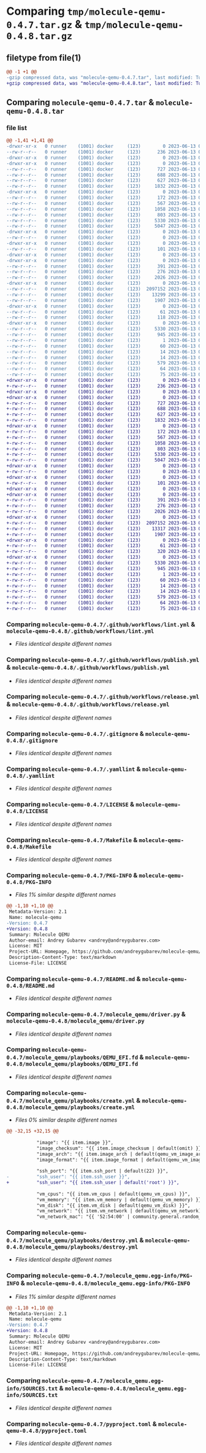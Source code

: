 # Comparing `tmp/molecule-qemu-0.4.7.tar.gz` & `tmp/molecule-qemu-0.4.8.tar.gz`

## filetype from file(1)

```diff
@@ -1 +1 @@
-gzip compressed data, was "molecule-qemu-0.4.7.tar", last modified: Tue Jun 13 07:37:52 2023, max compression
+gzip compressed data, was "molecule-qemu-0.4.8.tar", last modified: Tue Jun 13 07:38:05 2023, max compression
```

## Comparing `molecule-qemu-0.4.7.tar` & `molecule-qemu-0.4.8.tar`

### file list

```diff
@@ -1,41 +1,41 @@
-drwxr-xr-x   0 runner    (1001) docker     (123)        0 2023-06-13 07:37:52.329084 molecule-qemu-0.4.7/
--rw-r--r--   0 runner    (1001) docker     (123)      236 2023-06-13 07:37:41.000000 molecule-qemu-0.4.7/.ansible-lint
-drwxr-xr-x   0 runner    (1001) docker     (123)        0 2023-06-13 07:37:52.321084 molecule-qemu-0.4.7/.github/
-drwxr-xr-x   0 runner    (1001) docker     (123)        0 2023-06-13 07:37:52.325084 molecule-qemu-0.4.7/.github/workflows/
--rw-r--r--   0 runner    (1001) docker     (123)      727 2023-06-13 07:37:41.000000 molecule-qemu-0.4.7/.github/workflows/lint.yml
--rw-r--r--   0 runner    (1001) docker     (123)      688 2023-06-13 07:37:41.000000 molecule-qemu-0.4.7/.github/workflows/publish.yml
--rw-r--r--   0 runner    (1001) docker     (123)      627 2023-06-13 07:37:41.000000 molecule-qemu-0.4.7/.github/workflows/release.yml
--rw-r--r--   0 runner    (1001) docker     (123)     1832 2023-06-13 07:37:41.000000 molecule-qemu-0.4.7/.gitignore
-drwxr-xr-x   0 runner    (1001) docker     (123)        0 2023-06-13 07:37:52.325084 molecule-qemu-0.4.7/.vscode/
--rw-r--r--   0 runner    (1001) docker     (123)      172 2023-06-13 07:37:41.000000 molecule-qemu-0.4.7/.vscode/settings.json
--rw-r--r--   0 runner    (1001) docker     (123)      567 2023-06-13 07:37:41.000000 molecule-qemu-0.4.7/.yamllint
--rw-r--r--   0 runner    (1001) docker     (123)     1058 2023-06-13 07:37:41.000000 molecule-qemu-0.4.7/LICENSE
--rw-r--r--   0 runner    (1001) docker     (123)      803 2023-06-13 07:37:41.000000 molecule-qemu-0.4.7/Makefile
--rw-r--r--   0 runner    (1001) docker     (123)     5330 2023-06-13 07:37:52.329084 molecule-qemu-0.4.7/PKG-INFO
--rw-r--r--   0 runner    (1001) docker     (123)     5047 2023-06-13 07:37:41.000000 molecule-qemu-0.4.7/README.md
-drwxr-xr-x   0 runner    (1001) docker     (123)        0 2023-06-13 07:37:52.325084 molecule-qemu-0.4.7/molecule_qemu/
--rw-r--r--   0 runner    (1001) docker     (123)        0 2023-06-13 07:37:41.000000 molecule-qemu-0.4.7/molecule_qemu/__init__.py
-drwxr-xr-x   0 runner    (1001) docker     (123)        0 2023-06-13 07:37:52.325084 molecule-qemu-0.4.7/molecule_qemu/cookiecutter/
--rw-r--r--   0 runner    (1001) docker     (123)      101 2023-06-13 07:37:41.000000 molecule-qemu-0.4.7/molecule_qemu/cookiecutter/cookiecutter.json
-drwxr-xr-x   0 runner    (1001) docker     (123)        0 2023-06-13 07:37:52.321084 molecule-qemu-0.4.7/molecule_qemu/cookiecutter/{{cookiecutter.molecule_directory}}/
-drwxr-xr-x   0 runner    (1001) docker     (123)        0 2023-06-13 07:37:52.325084 molecule-qemu-0.4.7/molecule_qemu/cookiecutter/{{cookiecutter.molecule_directory}}/{{cookiecutter.scenario_name}}/
--rw-r--r--   0 runner    (1001) docker     (123)      391 2023-06-13 07:37:41.000000 molecule-qemu-0.4.7/molecule_qemu/cookiecutter/{{cookiecutter.molecule_directory}}/{{cookiecutter.scenario_name}}/converge.yml
--rw-r--r--   0 runner    (1001) docker     (123)      276 2023-06-13 07:37:41.000000 molecule-qemu-0.4.7/molecule_qemu/cookiecutter/{{cookiecutter.molecule_directory}}/{{cookiecutter.scenario_name}}/prepare.yml
--rw-r--r--   0 runner    (1001) docker     (123)     2026 2023-06-13 07:37:41.000000 molecule-qemu-0.4.7/molecule_qemu/driver.py
-drwxr-xr-x   0 runner    (1001) docker     (123)        0 2023-06-13 07:37:52.329084 molecule-qemu-0.4.7/molecule_qemu/playbooks/
--rw-r--r--   0 runner    (1001) docker     (123)  2097152 2023-06-13 07:37:41.000000 molecule-qemu-0.4.7/molecule_qemu/playbooks/QEMU_EFI.fd
--rw-r--r--   0 runner    (1001) docker     (123)    13299 2023-06-13 07:37:41.000000 molecule-qemu-0.4.7/molecule_qemu/playbooks/create.yml
--rw-r--r--   0 runner    (1001) docker     (123)     1907 2023-06-13 07:37:41.000000 molecule-qemu-0.4.7/molecule_qemu/playbooks/destroy.yml
-drwxr-xr-x   0 runner    (1001) docker     (123)        0 2023-06-13 07:37:52.329084 molecule-qemu-0.4.7/molecule_qemu/playbooks/templates/
--rw-r--r--   0 runner    (1001) docker     (123)       61 2023-06-13 07:37:41.000000 molecule-qemu-0.4.7/molecule_qemu/playbooks/templates/meta-data.j2
--rw-r--r--   0 runner    (1001) docker     (123)      118 2023-06-13 07:37:41.000000 molecule-qemu-0.4.7/molecule_qemu/playbooks/templates/user-data.j2
-drwxr-xr-x   0 runner    (1001) docker     (123)        0 2023-06-13 07:37:52.325084 molecule-qemu-0.4.7/molecule_qemu.egg-info/
--rw-r--r--   0 runner    (1001) docker     (123)     5330 2023-06-13 07:37:52.000000 molecule-qemu-0.4.7/molecule_qemu.egg-info/PKG-INFO
--rw-r--r--   0 runner    (1001) docker     (123)      945 2023-06-13 07:37:52.000000 molecule-qemu-0.4.7/molecule_qemu.egg-info/SOURCES.txt
--rw-r--r--   0 runner    (1001) docker     (123)        1 2023-06-13 07:37:52.000000 molecule-qemu-0.4.7/molecule_qemu.egg-info/dependency_links.txt
--rw-r--r--   0 runner    (1001) docker     (123)       60 2023-06-13 07:37:52.000000 molecule-qemu-0.4.7/molecule_qemu.egg-info/entry_points.txt
--rw-r--r--   0 runner    (1001) docker     (123)       14 2023-06-13 07:37:52.000000 molecule-qemu-0.4.7/molecule_qemu.egg-info/requires.txt
--rw-r--r--   0 runner    (1001) docker     (123)       14 2023-06-13 07:37:52.000000 molecule-qemu-0.4.7/molecule_qemu.egg-info/top_level.txt
--rw-r--r--   0 runner    (1001) docker     (123)      579 2023-06-13 07:37:41.000000 molecule-qemu-0.4.7/pyproject.toml
--rw-r--r--   0 runner    (1001) docker     (123)       64 2023-06-13 07:37:41.000000 molecule-qemu-0.4.7/requirements.yml
--rw-r--r--   0 runner    (1001) docker     (123)       75 2023-06-13 07:37:52.329084 molecule-qemu-0.4.7/setup.cfg
+drwxr-xr-x   0 runner    (1001) docker     (123)        0 2023-06-13 07:38:05.525043 molecule-qemu-0.4.8/
+-rw-r--r--   0 runner    (1001) docker     (123)      236 2023-06-13 07:37:55.000000 molecule-qemu-0.4.8/.ansible-lint
+drwxr-xr-x   0 runner    (1001) docker     (123)        0 2023-06-13 07:38:05.517043 molecule-qemu-0.4.8/.github/
+drwxr-xr-x   0 runner    (1001) docker     (123)        0 2023-06-13 07:38:05.521043 molecule-qemu-0.4.8/.github/workflows/
+-rw-r--r--   0 runner    (1001) docker     (123)      727 2023-06-13 07:37:55.000000 molecule-qemu-0.4.8/.github/workflows/lint.yml
+-rw-r--r--   0 runner    (1001) docker     (123)      688 2023-06-13 07:37:55.000000 molecule-qemu-0.4.8/.github/workflows/publish.yml
+-rw-r--r--   0 runner    (1001) docker     (123)      627 2023-06-13 07:37:55.000000 molecule-qemu-0.4.8/.github/workflows/release.yml
+-rw-r--r--   0 runner    (1001) docker     (123)     1832 2023-06-13 07:37:55.000000 molecule-qemu-0.4.8/.gitignore
+drwxr-xr-x   0 runner    (1001) docker     (123)        0 2023-06-13 07:38:05.521043 molecule-qemu-0.4.8/.vscode/
+-rw-r--r--   0 runner    (1001) docker     (123)      172 2023-06-13 07:37:55.000000 molecule-qemu-0.4.8/.vscode/settings.json
+-rw-r--r--   0 runner    (1001) docker     (123)      567 2023-06-13 07:37:55.000000 molecule-qemu-0.4.8/.yamllint
+-rw-r--r--   0 runner    (1001) docker     (123)     1058 2023-06-13 07:37:55.000000 molecule-qemu-0.4.8/LICENSE
+-rw-r--r--   0 runner    (1001) docker     (123)      803 2023-06-13 07:37:55.000000 molecule-qemu-0.4.8/Makefile
+-rw-r--r--   0 runner    (1001) docker     (123)     5330 2023-06-13 07:38:05.525043 molecule-qemu-0.4.8/PKG-INFO
+-rw-r--r--   0 runner    (1001) docker     (123)     5047 2023-06-13 07:37:55.000000 molecule-qemu-0.4.8/README.md
+drwxr-xr-x   0 runner    (1001) docker     (123)        0 2023-06-13 07:38:05.521043 molecule-qemu-0.4.8/molecule_qemu/
+-rw-r--r--   0 runner    (1001) docker     (123)        0 2023-06-13 07:37:55.000000 molecule-qemu-0.4.8/molecule_qemu/__init__.py
+drwxr-xr-x   0 runner    (1001) docker     (123)        0 2023-06-13 07:38:05.525043 molecule-qemu-0.4.8/molecule_qemu/cookiecutter/
+-rw-r--r--   0 runner    (1001) docker     (123)      101 2023-06-13 07:37:55.000000 molecule-qemu-0.4.8/molecule_qemu/cookiecutter/cookiecutter.json
+drwxr-xr-x   0 runner    (1001) docker     (123)        0 2023-06-13 07:38:05.521043 molecule-qemu-0.4.8/molecule_qemu/cookiecutter/{{cookiecutter.molecule_directory}}/
+drwxr-xr-x   0 runner    (1001) docker     (123)        0 2023-06-13 07:38:05.525043 molecule-qemu-0.4.8/molecule_qemu/cookiecutter/{{cookiecutter.molecule_directory}}/{{cookiecutter.scenario_name}}/
+-rw-r--r--   0 runner    (1001) docker     (123)      391 2023-06-13 07:37:55.000000 molecule-qemu-0.4.8/molecule_qemu/cookiecutter/{{cookiecutter.molecule_directory}}/{{cookiecutter.scenario_name}}/converge.yml
+-rw-r--r--   0 runner    (1001) docker     (123)      276 2023-06-13 07:37:55.000000 molecule-qemu-0.4.8/molecule_qemu/cookiecutter/{{cookiecutter.molecule_directory}}/{{cookiecutter.scenario_name}}/prepare.yml
+-rw-r--r--   0 runner    (1001) docker     (123)     2026 2023-06-13 07:37:55.000000 molecule-qemu-0.4.8/molecule_qemu/driver.py
+drwxr-xr-x   0 runner    (1001) docker     (123)        0 2023-06-13 07:38:05.525043 molecule-qemu-0.4.8/molecule_qemu/playbooks/
+-rw-r--r--   0 runner    (1001) docker     (123)  2097152 2023-06-13 07:37:55.000000 molecule-qemu-0.4.8/molecule_qemu/playbooks/QEMU_EFI.fd
+-rw-r--r--   0 runner    (1001) docker     (123)    13317 2023-06-13 07:37:55.000000 molecule-qemu-0.4.8/molecule_qemu/playbooks/create.yml
+-rw-r--r--   0 runner    (1001) docker     (123)     1907 2023-06-13 07:37:55.000000 molecule-qemu-0.4.8/molecule_qemu/playbooks/destroy.yml
+drwxr-xr-x   0 runner    (1001) docker     (123)        0 2023-06-13 07:38:05.525043 molecule-qemu-0.4.8/molecule_qemu/playbooks/templates/
+-rw-r--r--   0 runner    (1001) docker     (123)       61 2023-06-13 07:37:55.000000 molecule-qemu-0.4.8/molecule_qemu/playbooks/templates/meta-data.j2
+-rw-r--r--   0 runner    (1001) docker     (123)      320 2023-06-13 07:37:55.000000 molecule-qemu-0.4.8/molecule_qemu/playbooks/templates/user-data.j2
+drwxr-xr-x   0 runner    (1001) docker     (123)        0 2023-06-13 07:38:05.525043 molecule-qemu-0.4.8/molecule_qemu.egg-info/
+-rw-r--r--   0 runner    (1001) docker     (123)     5330 2023-06-13 07:38:05.000000 molecule-qemu-0.4.8/molecule_qemu.egg-info/PKG-INFO
+-rw-r--r--   0 runner    (1001) docker     (123)      945 2023-06-13 07:38:05.000000 molecule-qemu-0.4.8/molecule_qemu.egg-info/SOURCES.txt
+-rw-r--r--   0 runner    (1001) docker     (123)        1 2023-06-13 07:38:05.000000 molecule-qemu-0.4.8/molecule_qemu.egg-info/dependency_links.txt
+-rw-r--r--   0 runner    (1001) docker     (123)       60 2023-06-13 07:38:05.000000 molecule-qemu-0.4.8/molecule_qemu.egg-info/entry_points.txt
+-rw-r--r--   0 runner    (1001) docker     (123)       14 2023-06-13 07:38:05.000000 molecule-qemu-0.4.8/molecule_qemu.egg-info/requires.txt
+-rw-r--r--   0 runner    (1001) docker     (123)       14 2023-06-13 07:38:05.000000 molecule-qemu-0.4.8/molecule_qemu.egg-info/top_level.txt
+-rw-r--r--   0 runner    (1001) docker     (123)      579 2023-06-13 07:37:55.000000 molecule-qemu-0.4.8/pyproject.toml
+-rw-r--r--   0 runner    (1001) docker     (123)       64 2023-06-13 07:37:55.000000 molecule-qemu-0.4.8/requirements.yml
+-rw-r--r--   0 runner    (1001) docker     (123)       75 2023-06-13 07:38:05.525043 molecule-qemu-0.4.8/setup.cfg
```

### Comparing `molecule-qemu-0.4.7/.github/workflows/lint.yml` & `molecule-qemu-0.4.8/.github/workflows/lint.yml`

 * *Files identical despite different names*

### Comparing `molecule-qemu-0.4.7/.github/workflows/publish.yml` & `molecule-qemu-0.4.8/.github/workflows/publish.yml`

 * *Files identical despite different names*

### Comparing `molecule-qemu-0.4.7/.github/workflows/release.yml` & `molecule-qemu-0.4.8/.github/workflows/release.yml`

 * *Files identical despite different names*

### Comparing `molecule-qemu-0.4.7/.gitignore` & `molecule-qemu-0.4.8/.gitignore`

 * *Files identical despite different names*

### Comparing `molecule-qemu-0.4.7/.yamllint` & `molecule-qemu-0.4.8/.yamllint`

 * *Files identical despite different names*

### Comparing `molecule-qemu-0.4.7/LICENSE` & `molecule-qemu-0.4.8/LICENSE`

 * *Files identical despite different names*

### Comparing `molecule-qemu-0.4.7/Makefile` & `molecule-qemu-0.4.8/Makefile`

 * *Files identical despite different names*

### Comparing `molecule-qemu-0.4.7/PKG-INFO` & `molecule-qemu-0.4.8/PKG-INFO`

 * *Files 1% similar despite different names*

```diff
@@ -1,10 +1,10 @@
 Metadata-Version: 2.1
 Name: molecule-qemu
-Version: 0.4.7
+Version: 0.4.8
 Summary: Molecule QEMU
 Author-email: Andrey Gubarev <andrey@andreygubarev.com>
 License: MIT
 Project-URL: Homepage, https://github.com/andreygubarev/molecule-qemu/
 Description-Content-Type: text/markdown
 License-File: LICENSE
```

### Comparing `molecule-qemu-0.4.7/README.md` & `molecule-qemu-0.4.8/README.md`

 * *Files identical despite different names*

### Comparing `molecule-qemu-0.4.7/molecule_qemu/driver.py` & `molecule-qemu-0.4.8/molecule_qemu/driver.py`

 * *Files identical despite different names*

### Comparing `molecule-qemu-0.4.7/molecule_qemu/playbooks/QEMU_EFI.fd` & `molecule-qemu-0.4.8/molecule_qemu/playbooks/QEMU_EFI.fd`

 * *Files identical despite different names*

### Comparing `molecule-qemu-0.4.7/molecule_qemu/playbooks/create.yml` & `molecule-qemu-0.4.8/molecule_qemu/playbooks/create.yml`

 * *Files 0% similar despite different names*

```diff
@@ -32,15 +32,15 @@
 
           "image": "{{ item.image }}",
           "image_checksum": "{{ item.image_checksum | default(omit) }}",
           "image_arch": "{{ item.image_arch | default(qemu_vm_image_arch) }}",
           "image_format": "{{ item.image_format | default(qemu_vm_image_format) }}",
 
           "ssh_port": "{{ item.ssh_port | default(22) }}",
-          "ssh_user": "{{ item.ssh_user }}",
+          "ssh_user": "{{ item.ssh_user | default('root') }}",
 
           "vm_cpus": "{{ item.vm_cpus | default(qemu_vm_cpus) }}",
           "vm_memory": "{{ item.vm_memory | default(qemu_vm_memory) }}",
           "vm_disk": "{{ item.vm_disk | default(qemu_vm_disk) }}",
           "vm_network": "{{ item.vm_network | default(qemu_vm_network) }}",
           "vm_network_mac": "{{ '52:54:00' | community.general.random_mac(seed=item.name | to_json | hash('md5')) | regex_replace('(^|:)0([0-9A-Fa-f])', '\\1\\2') }}",
```

### Comparing `molecule-qemu-0.4.7/molecule_qemu/playbooks/destroy.yml` & `molecule-qemu-0.4.8/molecule_qemu/playbooks/destroy.yml`

 * *Files identical despite different names*

### Comparing `molecule-qemu-0.4.7/molecule_qemu.egg-info/PKG-INFO` & `molecule-qemu-0.4.8/molecule_qemu.egg-info/PKG-INFO`

 * *Files 1% similar despite different names*

```diff
@@ -1,10 +1,10 @@
 Metadata-Version: 2.1
 Name: molecule-qemu
-Version: 0.4.7
+Version: 0.4.8
 Summary: Molecule QEMU
 Author-email: Andrey Gubarev <andrey@andreygubarev.com>
 License: MIT
 Project-URL: Homepage, https://github.com/andreygubarev/molecule-qemu/
 Description-Content-Type: text/markdown
 License-File: LICENSE
```

### Comparing `molecule-qemu-0.4.7/molecule_qemu.egg-info/SOURCES.txt` & `molecule-qemu-0.4.8/molecule_qemu.egg-info/SOURCES.txt`

 * *Files identical despite different names*

### Comparing `molecule-qemu-0.4.7/pyproject.toml` & `molecule-qemu-0.4.8/pyproject.toml`

 * *Files identical despite different names*

